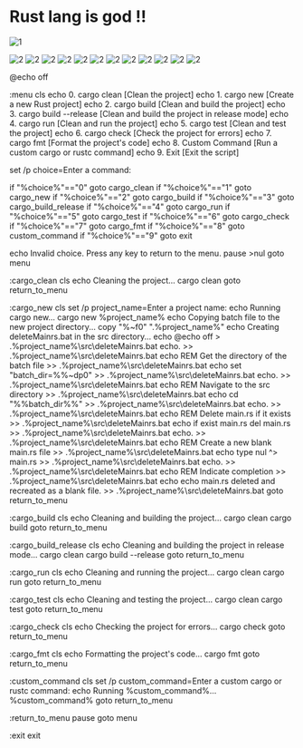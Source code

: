 # Rust lang is god !!


![1](https://github.com/user-attachments/assets/8977fe36-7353-4272-8c90-a1d2e97ee71b)

![2](https://github.com/user-attachments/assets/da346cb4-458a-4803-8e4a-bca0c5842cfc)
![2](https://github.com/user-attachments/assets/bd273b8f-9ea1-462a-889a-1a5e38837c1f)
![2](https://github.com/user-attachments/assets/5b5200fe-d002-4ffe-be1d-01f180021a65)
![2](https://github.com/user-attachments/assets/6f555b3c-f1b0-4ad3-b698-8ee256f790b7)
![2](https://github.com/user-attachments/assets/2cf2c7e9-2439-4cad-9392-9f5b1fa0b0f4)
![2](https://github.com/user-attachments/assets/e4367f9f-e603-434f-a526-96ebb7098c2c)
![2](https://github.com/user-attachments/assets/a2008dfa-a114-4eda-b5f9-150ba5e21d51)
![2](https://github.com/user-attachments/assets/c1b90067-c5d4-49e6-94e8-b53eaa30b96d)
![2](https://github.com/user-attachments/assets/a1772742-8d2b-454e-ab5a-c238d047465e)
![2](https://github.com/user-attachments/assets/d84f80e5-29bf-4f89-9967-7a00c3c1236e)
![2](https://github.com/user-attachments/assets/8c528221-f0ab-4e17-a3e5-b802695587cb)
![2](https://github.com/user-attachments/assets/39cd6065-4d7a-44c9-bf85-052bc7be0a2d)

@echo off

:menu
cls
echo 0. cargo clean [Clean the project]
echo 1. cargo new [Create a new Rust project]
echo 2. cargo build [Clean and build the project]
echo 3. cargo build --release [Clean and build the project in release mode]
echo 4. cargo run [Clean and run the project]
echo 5. cargo test [Clean and test the project]
echo 6. cargo check [Check the project for errors]
echo 7. cargo fmt [Format the project's code]
echo 8. Custom Command [Run a custom cargo or rustc command]
echo 9. Exit [Exit the script]

set /p choice=Enter a command:

if "%choice%"=="0" goto cargo_clean
if "%choice%"=="1" goto cargo_new
if "%choice%"=="2" goto cargo_build
if "%choice%"=="3" goto cargo_build_release
if "%choice%"=="4" goto cargo_run
if "%choice%"=="5" goto cargo_test
if "%choice%"=="6" goto cargo_check
if "%choice%"=="7" goto cargo_fmt
if "%choice%"=="8" goto custom_command
if "%choice%"=="9" goto exit

echo Invalid choice. Press any key to return to the menu.
pause >nul
goto menu

:cargo_clean
cls
echo Cleaning the project...
cargo clean
goto return_to_menu

:cargo_new
cls
set /p project_name=Enter a project name:
echo Running cargo new...
cargo new %project_name%
echo Copying batch file to the new project directory...
copy "%~f0" ".\%project_name%\"
echo Creating deleteMainrs.bat in the src directory...
echo @echo off > .\%project_name%\src\deleteMainrs.bat
echo. >> .\%project_name%\src\deleteMainrs.bat
echo REM Get the directory of the batch file >> .\%project_name%\src\deleteMainrs.bat
echo set "batch_dir=%%~dp0" >> .\%project_name%\src\deleteMainrs.bat
echo. >> .\%project_name%\src\deleteMainrs.bat
echo REM Navigate to the src directory >> .\%project_name%\src\deleteMainrs.bat
echo cd "%%batch_dir%%" >> .\%project_name%\src\deleteMainrs.bat
echo. >> .\%project_name%\src\deleteMainrs.bat
echo REM Delete main.rs if it exists >> .\%project_name%\src\deleteMainrs.bat
echo if exist main.rs del main.rs >> .\%project_name%\src\deleteMainrs.bat
echo. >> .\%project_name%\src\deleteMainrs.bat
echo REM Create a new blank main.rs file >> .\%project_name%\src\deleteMainrs.bat
echo type nul ^> main.rs >> .\%project_name%\src\deleteMainrs.bat
echo. >> .\%project_name%\src\deleteMainrs.bat
echo REM Indicate completion >> .\%project_name%\src\deleteMainrs.bat
echo echo main.rs deleted and recreated as a blank file. >> .\%project_name%\src\deleteMainrs.bat
goto return_to_menu

:cargo_build
cls
echo Cleaning and building the project...
cargo clean
cargo build
goto return_to_menu

:cargo_build_release
cls
echo Cleaning and building the project in release mode...
cargo clean
cargo build --release
goto return_to_menu

:cargo_run
cls
echo Cleaning and running the project...
cargo clean
cargo run
goto return_to_menu

:cargo_test
cls
echo Cleaning and testing the project...
cargo clean
cargo test
goto return_to_menu

:cargo_check
cls
echo Checking the project for errors...
cargo check
goto return_to_menu

:cargo_fmt
cls
echo Formatting the project's code...
cargo fmt
goto return_to_menu

:custom_command
cls
set /p custom_command=Enter a custom cargo or rustc command:
echo Running %custom_command%...
%custom_command%
goto return_to_menu

:return_to_menu
pause
goto menu

:exit
exit
